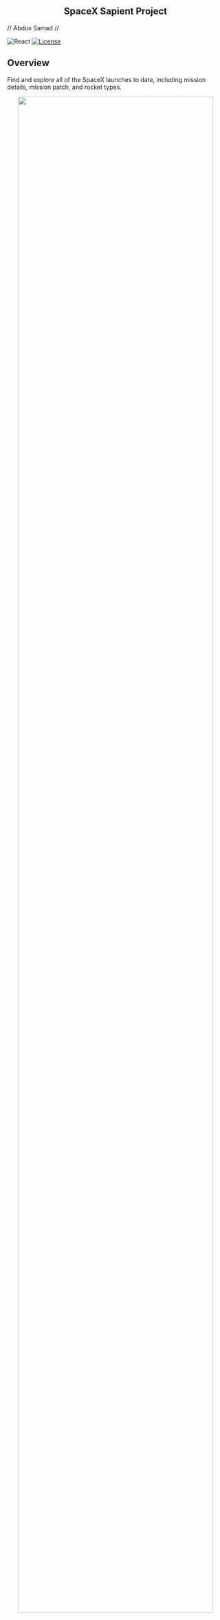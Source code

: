 <h2 align="center">SpaceX Sapient Project</h2>

// Abdus Samad //

![React](https://img.shields.io/badge/react.js-16.3.2-brightgreen.svg)
[![License](https://img.shields.io/badge/license-MIT-blue.svg)](https://opensource.org/licenses/MIT)

## Overview
Find and explore all of the SpaceX launches to date, including mission details, mission patch, and rocket types.

<p align="center"><img width=95% src="https://drive.google.com/file/d/1O85sbc7UKnt5dNKq5M6WsrkzWouhd7ud/view?usp=sharing"></p>

## Fetch request
This app populates state with data from the SpaceX API through this fetch request in App.js

```javascript
componentDidMount() {
  fetch('https://api.spacexdata.com/v3/launches?limit=100')
  .then(x => x.json())
  .then((launchData) => {
    this.setState({
          launches: launchData,
          filteredCustomers: launchData,
          filteredRockets: launchData
      });
  })
}
```
<br>

## Install
This app requires React and NPM Pacakegs React.  

<br>

https://www.npmjs.com/package/react  

https://www.npmjs.com/package/react-dom  

<br>

After installing dependencies, run a SpaceX-sapient local server. From the app directory...
```javascript
npm start
```

<br>

## Search
Using the 'Search Missions' bar, type a name to search by mission name.
<p align="center"><img width=95% src="https://drive.google.com/uc?id=1M2n8N8uxu58JvCoso3pKxfg4-rr87XD9"></p>

<br>

## Mission Details
Click on the mission patch to display launch details.
<p align="center"><img width=95% src="https://drive.google.com/uc?id=1RSgLJRbI6IRsOiaf_wrE4tNMzG7h13B4"></p>

<br>

## Sort Launch and Land successful missions
Filter out unsuccessful missions with the switch under the search bar.
<p align="center"><img width=95% src="https://drive.google.com/file/d/1wPAz3RP32cKPfoy4bCRiYQFfQE_XkoQw/view?usp=sharing"></p>

The below function handles this filter.
```javascript
  handleCheckForLandings = () => {
    fetch('https://api.spacexdata.com/v3/launches?limit=100&land_success=true&launch_success=true')
    .then(x => x.json())
    .then((landData) => {
      this.setState({
        launches : landData,
        filteredCustomers: landData,
        filteredRockets: landData,
        successfulAndLand: !this.state.successfulAndLand,
        });
    });
}
```

<br>

## Filter Land successful missions
Filter out Land successful missions.
<p align="center"><img width=95% src="https://drive.google.com/file/d/1L-FPdBCcLj8zPRVY0vM0gG6IYY8q_6qj/view?usp=sharing"></p>

The below function handles this filter.
```javascript
  handleCheck = () => {
    fetch('https://api.spacexdata.com/v3/launches?limit=100&land_success=true')
    .then(x => x.json())
    .then((landData) => {
      this.setState({
        launches : landData,
        filteredCustomers: landData,
        filteredRockets: landData,
        successfulOnly: !this.state.successfulOnly
      });
    });
  }
```

<br>

## Acknowledgements
SpaceX open and free API  

https://api.spacexdata.com/v3/launches?limit=100

<br>

## License
MIT

<br>

